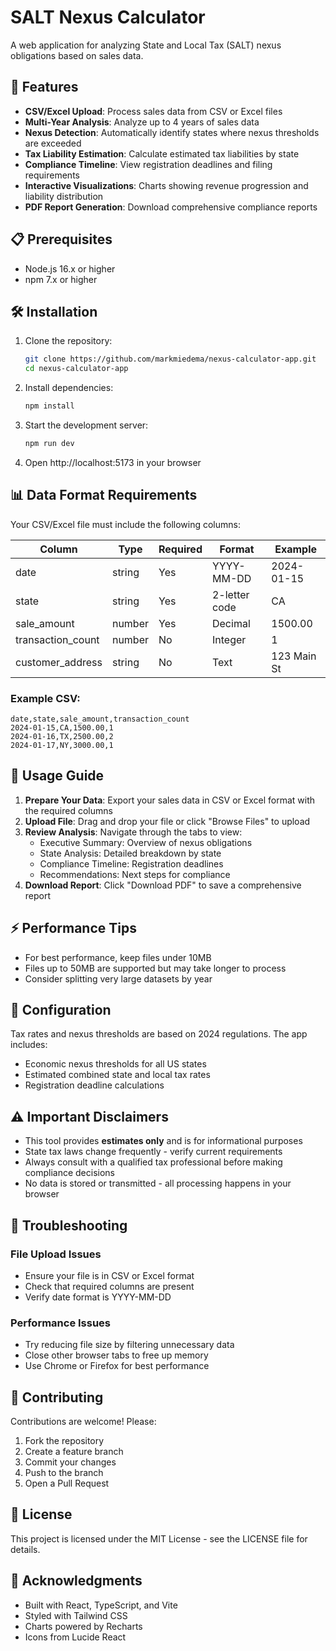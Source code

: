 # SALT Nexus Calculator

A web application for analyzing State and Local Tax (SALT) nexus obligations based on sales data.

## 🚀 Features

- **CSV/Excel Upload**: Process sales data from CSV or Excel files
- **Multi-Year Analysis**: Analyze up to 4 years of sales data
- **Nexus Detection**: Automatically identify states where nexus thresholds are exceeded
- **Tax Liability Estimation**: Calculate estimated tax liabilities by state
- **Compliance Timeline**: View registration deadlines and filing requirements
- **Interactive Visualizations**: Charts showing revenue progression and liability distribution
- **PDF Report Generation**: Download comprehensive compliance reports

## 📋 Prerequisites

- Node.js 16.x or higher
- npm 7.x or higher

## 🛠️ Installation

1. Clone the repository:
   ```bash
   git clone https://github.com/markmiedema/nexus-calculator-app.git
   cd nexus-calculator-app
   ```

2. Install dependencies:
   ```bash
   npm install
   ```

3. Start the development server:
   ```bash
   npm run dev
   ```

4. Open http://localhost:5173 in your browser

## 📊 Data Format Requirements

Your CSV/Excel file must include the following columns:

| Column | Type | Required | Format | Example |
|--------|------|----------|--------|---------|
| date | string | Yes | YYYY-MM-DD | 2024-01-15 |
| state | string | Yes | 2-letter code | CA |
| sale_amount | number | Yes | Decimal | 1500.00 |
| transaction_count | number | No | Integer | 1 |
| customer_address | string | No | Text | 123 Main St |

### Example CSV:
```csv
date,state,sale_amount,transaction_count
2024-01-15,CA,1500.00,1
2024-01-16,TX,2500.00,2
2024-01-17,NY,3000.00,1
```

## 🎯 Usage Guide

1. **Prepare Your Data**: Export your sales data in CSV or Excel format with the required columns
2. **Upload File**: Drag and drop your file or click "Browse Files" to upload
3. **Review Analysis**: Navigate through the tabs to view:
   - Executive Summary: Overview of nexus obligations
   - State Analysis: Detailed breakdown by state
   - Compliance Timeline: Registration deadlines
   - Recommendations: Next steps for compliance
4. **Download Report**: Click "Download PDF" to save a comprehensive report

## ⚡ Performance Tips

- For best performance, keep files under 10MB
- Files up to 50MB are supported but may take longer to process
- Consider splitting very large datasets by year

## 🔧 Configuration

Tax rates and nexus thresholds are based on 2024 regulations. The app includes:
- Economic nexus thresholds for all US states
- Estimated combined state and local tax rates
- Registration deadline calculations

## ⚠️ Important Disclaimers

- This tool provides **estimates only** and is for informational purposes
- State tax laws change frequently - verify current requirements
- Always consult with a qualified tax professional before making compliance decisions
- No data is stored or transmitted - all processing happens in your browser

## 🐛 Troubleshooting

### File Upload Issues
- Ensure your file is in CSV or Excel format
- Check that required columns are present
- Verify date format is YYYY-MM-DD

### Performance Issues
- Try reducing file size by filtering unnecessary data
- Close other browser tabs to free up memory
- Use Chrome or Firefox for best performance

## 🤝 Contributing

Contributions are welcome! Please:
1. Fork the repository
2. Create a feature branch
3. Commit your changes
4. Push to the branch
5. Open a Pull Request

## 📄 License

This project is licensed under the MIT License - see the LICENSE file for details.

## 🙏 Acknowledgments

- Built with React, TypeScript, and Vite
- Styled with Tailwind CSS
- Charts powered by Recharts
- Icons from Lucide React